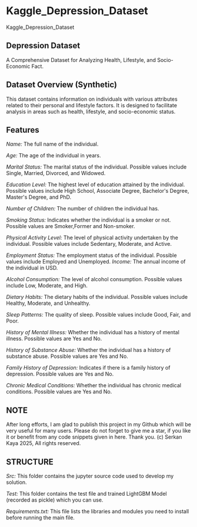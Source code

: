 # Kaggle_Depression_Dataset
Kaggle_Depression_Dataset

## Depression Dataset
A Comprehensive Dataset for Analyzing Health, Lifestyle, and Socio-Economic Fact.

## Dataset Overview (Synthetic)
This dataset contains information on individuals with various attributes related to their personal and lifestyle factors. It is designed to facilitate analysis in areas such as health, lifestyle, and socio-economic status.

## Features
*Name:* The full name of the individual.

*Age:* The age of the individual in years.

*Marital Status:* The marital status of the individual. Possible values include Single, Married, Divorced, and Widowed.

*Education Level:* The highest level of education attained by the individual. Possible values include High School, Associate Degree, Bachelor's Degree, Master's Degree, and PhD.

*Number of Children:* The number of children the individual has.

*Smoking Status:* Indicates whether the individual is a smoker or not. Possible values are Smoker,Former and Non-smoker.

*Physical Activity Level:* The level of physical activity undertaken by the individual. Possible values include Sedentary, Moderate, and Active.

*Employment Status:* The employment status of the individual. Possible values include Employed and Unemployed.
*Income:* The annual income of the individual in USD.

*Alcohol Consumption:* The level of alcohol consumption. Possible values include Low, Moderate, and High.

*Dietary Habits:* The dietary habits of the individual. Possible values include Healthy, Moderate, and Unhealthy.

*Sleep Patterns:* The quality of sleep. Possible values include Good, Fair, and Poor.

*History of Mental Illness:* Whether the individual has a history of mental illness. Possible values are Yes and No.

*History of Substance Abuse:* Whether the individual has a history of substance abuse. Possible values are Yes and No.

*Family History of Depression:* Indicates if there is a family history of depression. Possible values are Yes and No.

*Chronic Medical Conditions:* Whether the individual has chronic medical conditions. Possible values are Yes and No.

## NOTE
After long efforts, I am glad to publish this project in my Github which will be very useful for many users.
Please do not forget to give me a star, if you like it or benefit from any code snippets given in here. Thank you.
(c) Serkan Kaya 2025, All rights reserved.

## STRUCTURE

*Src:* This folder contains the jupyter source code used to develop my solution.

*Test:* This folder contains the test file and trained LightGBM Model (recorded as pickle) which you can use. 

*Requirements.txt:* This file lists the libraries and modules you need to install before running the main file.


